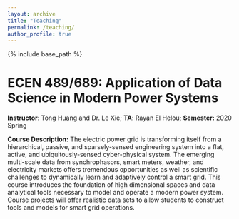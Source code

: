 ```yaml
---
layout: archive
title: "Teaching"
permalink: /teaching/
author_profile: true
---
```


{% include base_path %}

ECEN 489/689: Application of Data Science in Modern Power Systems
=====
**Instructor**: Tong Huang and Dr. Le Xie; **TA**: Rayan El Helou; **Semester:** 2020 Spring

**Course Description:** The electric power grid is transforming itself from a hierarchical, passive, and sparsely-sensed engineering system into a flat, active, and ubiquitously-sensed cyber-physical system. The emerging multi-scale data from synchrophasors, smart meters, weather, and electricity markets offers tremendous opportunities as well as scientific challenges to dynamically learn and adaptively control a smart grid. This course introduces the foundation of high dimensional spaces and data analytical tools necessary to model and operate a modern power system. Course projects will offer realistic data sets to allow students to construct tools and models for smart grid operations. 
